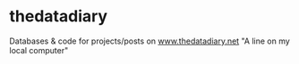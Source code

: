 # thedatadiary
Databases & code for projects/posts on www.thedatadiary.net
"A line on my local computer" 

